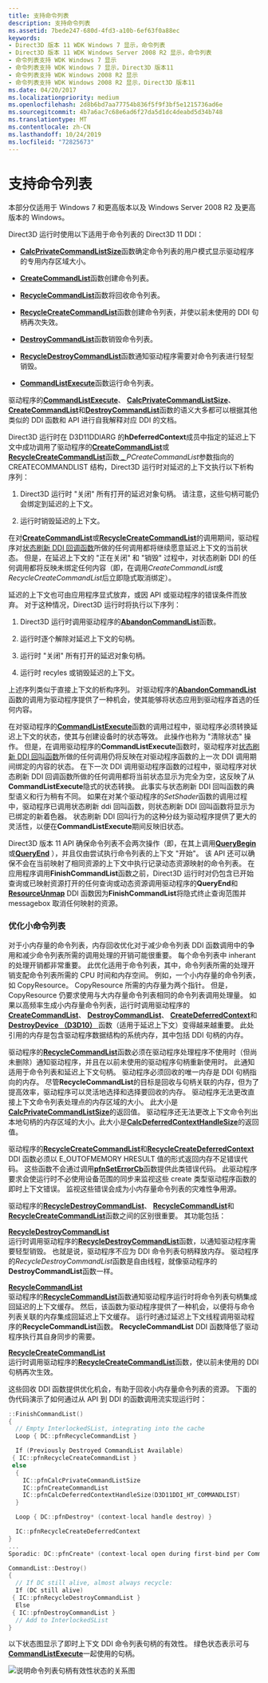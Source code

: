 ```yaml
---
title: 支持命令列表
description: 支持命令列表
ms.assetid: 7bede247-680d-4fd3-a10b-6ef63f0a88ec
keywords:
- Direct3D 版本 11 WDK Windows 7 显示，命令列表
- Direct3D 版本 11 WDK Windows Server 2008 R2 显示，命令列表
- 命令列表支持 WDK Windows 7 显示
- 命令列表支持 WDK Windows 7 显示，Direct3D 版本11
- 命令列表支持 WDK Windows 2008 R2 显示
- 命令列表支持 WDK Windows 2008 R2 显示，Direct3D 版本11
ms.date: 04/20/2017
ms.localizationpriority: medium
ms.openlocfilehash: 2d8b6bd7aa77754b836f5f9f3bf5e1215736ad6e
ms.sourcegitcommit: 4b7a6ac7c68e6ad6f27da5d1dc4deabd5d34b748
ms.translationtype: MT
ms.contentlocale: zh-CN
ms.lasthandoff: 10/24/2019
ms.locfileid: "72825673"
---
```

# <a name="supporting-command-lists"></a>支持命令列表


本部分仅适用于 Windows 7 和更高版本以及 Windows Server 2008 R2 及更高版本的 Windows。

Direct3D 运行时使用以下适用于命令列表的 Direct3D 11 DDI：

-   [**CalcPrivateCommandListSize**](https://docs.microsoft.com/windows-hardware/drivers/ddi/d3d10umddi/nc-d3d10umddi-pfnd3d11ddi_calcprivatecommandlistsize)函数确定命令列表的用户模式显示驱动程序的专用内存区域大小。

-   [**CreateCommandList**](https://docs.microsoft.com/windows-hardware/drivers/ddi/d3d10umddi/nc-d3d10umddi-pfnd3d11ddi_createcommandlist)函数创建命令列表。

-   [**RecycleCommandList**](https://docs.microsoft.com/windows-hardware/drivers/ddi/d3d10umddi/nc-d3d10umddi-pfnd3d11ddi_recyclecommandlist)函数将回收命令列表。

-   [**RecycleCreateCommandList**](https://docs.microsoft.com/windows-hardware/drivers/ddi/d3d10umddi/nc-d3d10umddi-pfnd3d11ddi_recyclecreatecommandlist)函数创建命令列表，并使以前未使用的 DDI 句柄再次失效。

-   [**DestroyCommandList**](https://docs.microsoft.com/windows-hardware/drivers/ddi/d3d10umddi/nc-d3d10umddi-pfnd3d11ddi_destroycommandlist)函数销毁命令列表。

-   [**RecycleDestroyCommandList**](https://docs.microsoft.com/windows-hardware/drivers/ddi/d3d10umddi/nc-d3d10umddi-pfnd3d11ddi_destroycommandlist)函数通知驱动程序需要对命令列表进行轻型销毁。

-   [**CommandListExecute**](https://docs.microsoft.com/windows-hardware/drivers/ddi/d3d10umddi/nc-d3d10umddi-pfnd3d11ddi_commandlistexecute)函数运行命令列表。

驱动程序的[**CommandListExecute**](https://docs.microsoft.com/windows-hardware/drivers/ddi/d3d10umddi/nc-d3d10umddi-pfnd3d11ddi_commandlistexecute)、 [**CalcPrivateCommandListSize**](https://docs.microsoft.com/windows-hardware/drivers/ddi/d3d10umddi/nc-d3d10umddi-pfnd3d11ddi_calcprivatecommandlistsize)、 [**CreateCommandList**](https://docs.microsoft.com/windows-hardware/drivers/ddi/d3d10umddi/nc-d3d10umddi-pfnd3d11ddi_createcommandlist)和[**DestroyCommandList**](https://docs.microsoft.com/windows-hardware/drivers/ddi/d3d10umddi/nc-d3d10umddi-pfnd3d11ddi_destroycommandlist)函数的语义大多都可以根据其他类似的 DDI 函数和 API 进行自我解释对应 DDI 的文档。

Direct3D 运行时在 D3D11DDIARG 的**hDeferredContext**成员中指定的延迟上下文中成功调用了驱动程序的[**CreateCommandList**](https://docs.microsoft.com/windows-hardware/drivers/ddi/d3d10umddi/nc-d3d10umddi-pfnd3d11ddi_createcommandlist)或[**RecycleCreateCommandList**](https://docs.microsoft.com/windows-hardware/drivers/ddi/d3d10umddi/nc-d3d10umddi-pfnd3d11ddi_recyclecreatecommandlist)函数[ **\_** ](https://docs.microsoft.com/windows-hardware/drivers/ddi/d3d10umddi/ns-d3d10umddi-d3d11ddiarg_createcommandlist) *PCreateCommandList*参数指向的 CREATECOMMANDLIST 结构，Direct3D 运行时对延迟的上下文执行以下析构序列：

1.  Direct3D 运行时 "关闭" 所有打开的延迟对象句柄。 请注意，这些句柄可能仍会绑定到延迟的上下文。

2.  运行时销毁延迟的上下文。

在对[**CreateCommandList**](https://docs.microsoft.com/windows-hardware/drivers/ddi/d3d10umddi/nc-d3d10umddi-pfnd3d11ddi_createcommandlist)或[**RecycleCreateCommandList**](https://docs.microsoft.com/windows-hardware/drivers/ddi/d3d10umddi/nc-d3d10umddi-pfnd3d11ddi_recyclecreatecommandlist)的调用期间，驱动程序对[状态刷新 DDI 回调函数](https://docs.microsoft.com/windows-hardware/drivers/ddi/index)所做的任何调用都将继续愿意延迟上下文的当前状态。 但是，在延迟上下文的 "正在关闭" 和 "销毁" 过程中，对状态刷新 DDI 的任何调用都将反映未绑定任何内容（即，在调用*CreateCommandList*或*RecycleCreateCommandList*后立即隐式取消绑定）。

延迟的上下文也可由应用程序显式放弃，或因 API 或驱动程序的错误条件而放弃。 对于这种情况，Direct3D 运行时将执行以下序列：

1.  Direct3D 运行时调用驱动程序的[**AbandonCommandList**](https://docs.microsoft.com/windows-hardware/drivers/ddi/d3d10umddi/nc-d3d10umddi-pfnd3d11ddi_abandoncommandlist)函数。

2.  运行时逐个解除对延迟上下文的句柄。

3.  运行时 "关闭" 所有打开的延迟对象句柄。

4.  运行时 recyles 或销毁延迟的上下文。

上述序列类似于直接上下文的析构序列。 对驱动程序的[**AbandonCommandList**](https://docs.microsoft.com/windows-hardware/drivers/ddi/d3d10umddi/nc-d3d10umddi-pfnd3d11ddi_abandoncommandlist)函数的调用为驱动程序提供了一种机会，使其能够将状态应用到驱动程序首选的任何内容。

在对驱动程序的[**CommandListExecute**](https://docs.microsoft.com/windows-hardware/drivers/ddi/d3d10umddi/nc-d3d10umddi-pfnd3d11ddi_commandlistexecute)函数的调用过程中，驱动程序必须转换延迟上下文的状态，使其与创建设备时的状态等效。 此操作也称为 "清除状态" 操作。 但是，在调用驱动程序的**CommandListExecute**函数时，驱动程序对[状态刷新 DDI 回叫函数](https://docs.microsoft.com/windows-hardware/drivers/ddi/index)所做的任何调用仍将反映在对驱动程序函数的上一次 DDI 调用期间绑定的内容的状态。 在下一次 DDI 调用驱动程序函数的过程中，驱动程序对状态刷新 DDI 回调函数所做的任何调用都将当前状态显示为完全为空，这反映了从**CommandListExecute**隐式的状态转换。 此事实与状态刷新 DDI 回叫函数的典型语义和行为稍有不同。 如果在对某个驱动程序的*SetShader*函数的调用过程中，驱动程序已调用状态刷新 ddi 回叫函数，则状态刷新 DDI 回叫函数将显示为已绑定的新着色器。 状态刷新 DDI 回叫行为的这种分歧为驱动程序提供了更大的灵活性，以便在**CommandListExecute**期间反映旧状态。

Direct3D 版本 11 API 确保命令列表不会两次操作（即，在其上调用[**QueryBegin**](https://docs.microsoft.com/windows-hardware/drivers/ddi/d3d10umddi/nc-d3d10umddi-pfnd3d10ddi_querybegin)或[**QueryEnd**](https://docs.microsoft.com/windows-hardware/drivers/ddi/d3d10umddi/nc-d3d10umddi-pfnd3d10ddi_queryend) ），并且仅由尝试执行命令列表的上下文 "开始"。 该 API 还可以确保不会在当前映射了相同资源的上下文中执行记录动态资源映射的命令列表。 在应用程序调用**FinishCommandList**函数之前，Direct3D 运行时对仍包含已开始查询或已映射资源打开的任何查询或动态资源调用驱动程序的**QueryEnd**和[**ResourceUnmap**](https://docs.microsoft.com/windows-hardware/drivers/ddi/d3d10umddi/nc-d3d10umddi-pfnd3d10ddi_resourceunmap) DDI 函数因为**FinishCommandList**将隐式终止查询范围并 messagebox 取消任何映射的资源。

### <a name="span-idoptimization_for_small_command_listsspanspan-idoptimization_for_small_command_listsspan-optimization-for-small-command-lists"></a><span id="optimization_for_small_command_lists"></span><span id="OPTIMIZATION_FOR_SMALL_COMMAND_LISTS"></span>优化小命令列表

对于小内存量的命令列表，内存回收优化对于减少命令列表 DDI 函数调用中的争用和减少命令列表所需的调用处理的开销可能很重要。 每个命令列表中 inherant 的处理开销都非常重要。 此优化适用于命令列表，其中，命令列表所需的处理开销支配命令列表所需的 CPU 时间和内存空间。 例如，一个小内存量的命令列表，如 CopyResource。 CopyResource 所需的内存量为两个指针。 但是，CopyResource 仍要求使用与大内存量命令列表相同的命令列表调用处理量。 如果以高频率生成小内存量命令列表，运行时调用驱动程序的[**CreateCommandList**](https://docs.microsoft.com/windows-hardware/drivers/ddi/d3d10umddi/nc-d3d10umddi-pfnd3d11ddi_createcommandlist)、 [**DestroyCommandList**](https://docs.microsoft.com/windows-hardware/drivers/ddi/d3d10umddi/nc-d3d10umddi-pfnd3d11ddi_destroycommandlist)、 [**CreateDeferredContext**](https://docs.microsoft.com/windows-hardware/drivers/ddi/d3d10umddi/nc-d3d10umddi-pfnd3d11ddi_createdeferredcontext)和[**DestroyDevice （D3D10）** ](https://docs.microsoft.com/windows-hardware/drivers/ddi/d3d10umddi/nc-d3d10umddi-pfnd3d10ddi_destroydevice)函数（适用于延迟上下文）变得越来越重要。 此处引用的内存是包含驱动程序数据结构的系统内存，其中包括 DDI 句柄的内存。

驱动程序的[**RecycleCommandList**](https://docs.microsoft.com/windows-hardware/drivers/ddi/d3d10umddi/nc-d3d10umddi-pfnd3d11ddi_recyclecommandlist)函数必须在驱动程序处理程序不使用时（但尚未删除）通知驱动程序，并且在以前未使用的驱动程序句柄重新使用时。 此通知适用于命令列表和延迟上下文句柄。 驱动程序必须回收的唯一内存是 DDI 句柄指向的内存。 尽管**RecycleCommandList**的目标是回收与句柄关联的内存，但为了提高效率，驱动程序可以灵活地选择和选择要回收的内存。 驱动程序无法更改直接上下文命令列表处理点的内存区域的大小。 此大小是[**CalcPrivateCommandListSize**](https://docs.microsoft.com/windows-hardware/drivers/ddi/d3d10umddi/nc-d3d10umddi-pfnd3d11ddi_calcprivatecommandlistsize)的返回值。 驱动程序还无法更改上下文命令列出本地句柄的内存区域的大小。此大小是[**CalcDeferredContextHandleSize**](https://docs.microsoft.com/windows-hardware/drivers/ddi/d3d10umddi/nc-d3d10umddi-pfnd3d11ddi_calcdeferredcontexthandlesize)的返回值。

驱动程序的[**RecycleCreateCommandList**](https://docs.microsoft.com/windows-hardware/drivers/ddi/d3d10umddi/nc-d3d10umddi-pfnd3d11ddi_recyclecreatecommandlist)和[**RecycleCreateDeferredContext**](https://docs.microsoft.com/windows-hardware/drivers/ddi/d3d10umddi/nc-d3d10umddi-pfnd3d11ddi_recyclecreatedeferredcontext) DDI 函数必须以 E\_OUTOFMEMORY HRESULT 值的形式返回内存不足错误代码。 这些函数不会通过调用[**pfnSetErrorCb**](https://docs.microsoft.com/windows-hardware/drivers/ddi/d3d10umddi/nc-d3d10umddi-pfnd3d10ddi_seterror_cb)函数提供此类错误代码。 此驱动程序要求会使运行时不必使用设备范围的同步来监视这些 create 类型驱动程序函数的即时上下文错误。 监视这些错误会成为小内存量命令列表的灾难性争用源。

驱动程序的[**RecycleDestroyCommandList**](https://docs.microsoft.com/windows-hardware/drivers/ddi/d3d10umddi/nc-d3d10umddi-pfnd3d11ddi_destroycommandlist)、 [**RecycleCommandList**](https://docs.microsoft.com/windows-hardware/drivers/ddi/d3d10umddi/nc-d3d10umddi-pfnd3d11ddi_recyclecommandlist)和[**RecycleCreateCommandList**](https://docs.microsoft.com/windows-hardware/drivers/ddi/d3d10umddi/nc-d3d10umddi-pfnd3d11ddi_recyclecreatecommandlist)函数之间的区别很重要。 其功能包括：

<span id="RecycleDestroyCommandList"></span><span id="recycledestroycommandlist"></span><span id="RECYCLEDESTROYCOMMANDLIST"></span>[**RecycleDestroyCommandList**](https://docs.microsoft.com/windows-hardware/drivers/ddi/d3d10umddi/nc-d3d10umddi-pfnd3d11ddi_destroycommandlist)  
运行时调用驱动程序的[**RecycleDestroyCommandList**](https://docs.microsoft.com/windows-hardware/drivers/ddi/d3d10umddi/nc-d3d10umddi-pfnd3d11ddi_destroycommandlist)函数，以通知驱动程序需要轻型销毁。 也就是说，驱动程序不应为 DDI 命令列表句柄释放内存。 驱动程序的*RecycleDestroyCommandList*函数是自由线程，就像驱动程序的**DestroyCommandList**函数一样。

<span id="RecycleCommandList"></span><span id="recyclecommandlist"></span><span id="RECYCLECOMMANDLIST"></span>[**RecycleCommandList**](https://docs.microsoft.com/windows-hardware/drivers/ddi/d3d10umddi/nc-d3d10umddi-pfnd3d11ddi_recyclecommandlist)  
驱动程序的[**RecycleCommandList**](https://docs.microsoft.com/windows-hardware/drivers/ddi/d3d10umddi/nc-d3d10umddi-pfnd3d11ddi_recyclecommandlist)函数通知驱动程序运行时将命令列表句柄集成回延迟的上下文缓存。 然后，该函数为驱动程序提供了一种机会，以便将与命令列表关联的内存集成回延迟上下文缓存。 运行时通过延迟上下文线程调用驱动程序的**RecycleCommandList**函数。 **RecycleCommandList** DDI 函数降低了驱动程序执行其自身同步的需要。

<span id="RecycleCreateCommandList"></span><span id="recyclecreatecommandlist"></span><span id="RECYCLECREATECOMMANDLIST"></span>[**RecycleCreateCommandList**](https://docs.microsoft.com/windows-hardware/drivers/ddi/d3d10umddi/nc-d3d10umddi-pfnd3d11ddi_recyclecreatecommandlist)  
运行时调用驱动程序的[**RecycleCreateCommandList**](https://docs.microsoft.com/windows-hardware/drivers/ddi/d3d10umddi/nc-d3d10umddi-pfnd3d11ddi_recyclecreatecommandlist)函数，使以前未使用的 DDI 句柄再次生效。

这些回收 DDI 函数提供优化机会，有助于回收小内存量命令列表的资源。 下面的伪代码演示了如何通过从 API 到 DDI 的函数调用流实现运行时：

```cpp
::FinishCommandList()
{
  // Empty InterlockedSList, integrating into the cache
  Loop { DC::pfnRecycleCommandList }

  If (Previously Destroyed CommandList Available)
 { IC::pfnRecycleCreateCommandList }
 else
  {
    IC::pfnCalcPrivateCommandListSize
    IC::pfnCreateCommandList
    IC::pfnCalcDeferredContextHandleSize(D3D11DDI_HT_COMMANDLIST)
  }

  Loop { DC::pfnDestroy* (context-local handle destroy) }

  IC::pfnRecycleCreateDeferredContext
}
...
Sporadic: DC::pfnCreate* (context-local open during first-bind per CommandList)

CommandList::Destroy()
{
  // If DC still alive, almost always recycle:
  If (DC still alive)
 { IC::pfnRecycleDestroyCommandList }
  Else
 { IC::pfnDestroyCommandList }
  // Add to InterlockedSList
}
```

以下状态图显示了即时上下文 DDI 命令列表句柄的有效性。 绿色状态表示可与[**CommandListExecute**](https://docs.microsoft.com/windows-hardware/drivers/ddi/d3d10umddi/nc-d3d10umddi-pfnd3d11ddi_commandlistexecute)一起使用的句柄。

![说明命令列表句柄有效性状态的关系图](images/d3d11ddi2.png)

 

 





